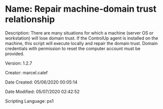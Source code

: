 ﻿# Name: Repair machine-domain trust relationship

Description: There are many situations for which a machine (server OS or workstation) will lose domain trust. 
If the ControlUp agent is installed on the machine, this script will execute locally and repair the domain trust. Domain credentials with permission to reset the computer account must be provided.


Version: 1.2.7

Creator: marcel.calef

Date Created: 05/06/2020 00:05:14

Date Modified: 05/07/2020 02:42:52

Scripting Language: ps1

